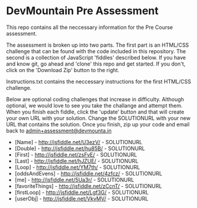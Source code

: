 DevMountain Pre Assessment
=========

This repo contains all the neccessary information for the Pre Course assessment. 

The assessment is broken up into two parts. The first part is an HTML/CSS challenge that can be found with the code included in this repository. The second is a collection of JavaScript 'fiddles' described below. If you have and know git, go ahead and 'clone' this repo and get started. If you don't, click on the 'Download Zip' button to the right. 


Instructions.txt contains the neccessary instructions for the first HTML/CSS challenge. 

Below are optional coding challenges that increase in difficulty. Although optional, we would love to see you take the challange and attempt them. 
When you finish each fiddle, click the 'update' button and that will create your own URL with your solution. Change the SOLUTIONURL with your new URL that contains the solution. Once you finish, zip up your code and email back to admin+assessment@devmounta.in

* [Name] - http://jsfiddle.net/U3ezV/ - SOLUTIONURL
* [Double] - http://jsfiddle.net/hu85B/ - SOLUTIONURL
* [First] - http://jsfiddle.net/zsFvE/ - SOLUTIONURL
* [Last] -  http://jsfiddle.net/hJZUE/ - SOLUTIONURL
* [Loop] - http://jsfiddle.net/YM7th/ - SOLUTIONURL
* [oddsAndEvens] - http://jsfiddle.net/4zfcz/ - SOLUTIONURL
* [me] - http://jsfiddle.net/5Ua3r/ - SOLUTIONURL
* [favoriteThings] - http://jsfiddle.net/zCcnT/ - SOLUTIONURL
* [firstLoop] - http://jsfiddle.net/Lgf3G/ - SOLUTIONURL
* [userObj] - http://jsfiddle.net/VkvMV/ - SOLUTIONURL
